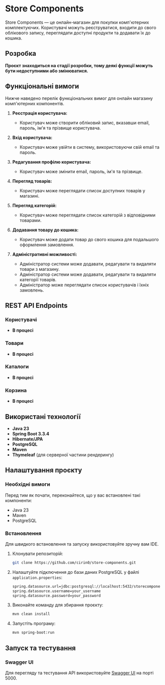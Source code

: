 # Store Components

Store Components — це онлайн-магазин для покупки комп'ютерних комплектуючих. Користувачі можуть реєструватися, входити
до свого облікового запису, переглядати доступні продукти та додавати їх до кошика.

## Розробка

**Проєкт знаходиться на стадії розробки, тому деякі функції можуть бути недоступними або змінюватися.**

## Функціональні вимоги

Нижче наведено перелік функціональних вимог для онлайн магазину комп'ютерних компонентів.

1. **Реєстрація користувача:**
    - Користувач може створити обліковий запис, вказавши email, пароль, ім'я та прізвище користувача.

2. **Вхід користувача:**
    - Користувач може увійти в систему, використовуючи свій email та пароль.

3. **Редагування профілю користувача:**
    - Користувач може змінити email, пароль, ім'я та прізвище.

4. **Перегляд товарів:**
    - Користувач може переглядати список доступних товарів у магазині.

5. **Перегляд категорій:**
    - Користувач може переглядати список категорій з відповідними товарами.

6. **Додавання товару до кошика:**
    - Користувач може додати товар до свого кошика для подальшого оформлення замовлення.

7. **Адміністративні можливості:**
    - Адміністратор системи може додавати, редагувати та видаляти товари з магазину.
    - Адміністратор системи може додавати, редагувати та видаляти категорії товарів.
    - Адміністратор може переглядати список користувачів і їхніх замовлень.

## REST API Endpoints

### Користувачі

- **В процесі**

### Товари

- **В процесі**

### Каталоги

- **В процесі**

### Корзина

- **В процесі**

## Використані технології

- **Java 23**
- **Spring Boot 3.3.4**
- **Hibernate/JPA**
- **PostgreSQL**
- **Maven**
- **Thymeleaf** (для серверної частини рендерингу)

## Налаштування проєкту

### Необхідні вимоги

Перед тим як почати, переконайтеся, що у вас встановлені такі компоненти:

- Java 23
- Maven
- PostgreSQL

### Встановлення

Для швидкого встановлення та запуску використовуйте зручну вам IDE.

1. Клонувати репозиторій:

   ```bash
   git clone https://github.com/cirin0/store-components.git
   ```
2. Налаштуйте підключення до бази даних PostgreSQL у файлі `application.properties`:

   ```bash
   spring.datasource.url=jdbc:postgresql://localhost:5432/storecomponents
   spring.datasource.username=your_username
   spring.datasource.password=your_password
   ```
3. Виконайте команду для збирання проєкту:

   ```bash
   mvn clean install
   ```
4. Запустіть програму:

   ```bash
   mvn spring-boot:run
   ```

## Запуск та тестування

### Swagger UI

Для перегляду та тестування API використовуйте [Swagger UI](http://localhost:8080/swagger-ui/index.html) на порті 5000.
  






